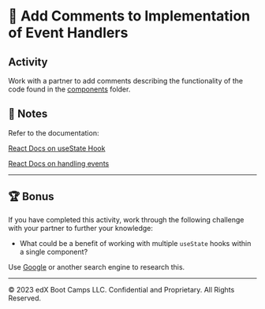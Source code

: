 # 📐 Add Comments to Implementation of Event Handlers

## Activity

Work with a partner to add comments describing the functionality of the code found in the [components](./Unsolved/src/components) folder.

## 📝 Notes

Refer to the documentation:

[React Docs on useState Hook](https://react.dev/reference/react/useState)

[React Docs on handling events](https://react.dev/learn/responding-to-events)

---

## 🏆 Bonus

If you have completed this activity, work through the following challenge with your partner to further your knowledge:

* What could be a benefit of working with multiple `useState` hooks within a single component?

Use [Google](https://www.google.com) or another search engine to research this.

---
© 2023 edX Boot Camps LLC. Confidential and Proprietary. All Rights Reserved.
